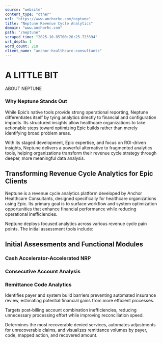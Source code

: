 ```yaml
---
source: "website"
content_type: "other"
url: "https://www.anchorhc.com/neptune"
title: "Neptune Revenue Cycle Analytics"
domain: "www.anchorhc.com"
path: "/neptune"
scraped_time: "2025-10-05T00:20:25.723394"
url_depth: 1
word_count: 218
client_name: "anchor-healthcare-consultants"
---
```


# A LITTLE BIT  
ABOUT NEPTUNE

### Why Neptune Stands Out

While Epic’s native tools provide strong operational reporting, Neptune differentiates itself by tying analytics directly to financial and configuration impacts. Its structured insights allow healthcare organizations to take actionable steps toward optimizing Epic builds rather than merely identifying broad problem areas.

With its staged development, Epic expertise, and focus on ROI-driven insights, Neptune delivers a powerful alternative to fragmented analytics tools, helping organizations transform their revenue cycle strategy through deeper, more meaningful data analysis.

## Transforming Revenue Cycle Analytics for Epic Clients

Neptune is a revenue cycle analytics platform developed by Anchor Healthcare Consultants, designed specifically for healthcare organizations using Epic. Its primary goal is to surface workflow and system optimization opportunities that enhance financial performance while reducing operational inefficiencies.

Neptune deploys focused analytics across various revenue cycle pain points. The initial assessment tools include:

## Initial Assessments and Functional Modules

### Cash Accelerator-Accelerated NRP

### Consecutive Account Analysis

### Remittance Code Analytics

Identifies payer and system build barriers preventing automated insurance review, estimating potential financial gains from more efficient processes.

Targets post-billing account combination inefficiencies, reducing unnecessary processing effort while improving reconciliation speed.

Determines the most recoverable denied services, automates adjustments for unrecoverable claims, and visualizes remittance volumes by payer, code, mapped action, and recovered amount.